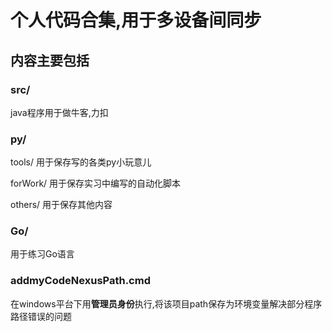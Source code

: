 # 个人代码合集,用于多设备间同步

## 内容主要包括

### src/

java程序用于做牛客,力扣

### py/

tools/ 用于保存写的各类py小玩意儿

forWork/ 用于保存实习中编写的自动化脚本

others/ 用于保存其他内容

### Go/

用于练习Go语言

### addmyCodeNexusPath.cmd

在windows平台下用**管理员身份**执行,将该项目path保存为环境变量解决部分程序路径错误的问题
